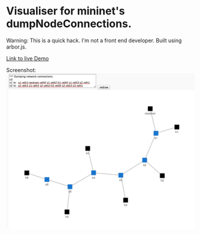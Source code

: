 # Visualiser for mininet's dumpNodeConnections.

Warning: This is a quick hack. I'm not a front end developer. Built using arbor.js.

[Link to live Demo](https://achille.github.io/mininet-dump-visualizer/)

Screenshot:
![screenshot](screenshot.png "screenshot")
